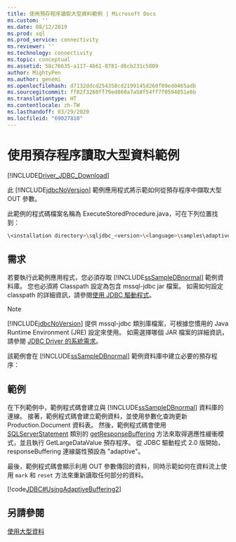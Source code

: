 ```yaml
---
title: 使用預存程序讀取大型資料範例 | Microsoft Docs
ms.custom: ''
ms.date: 08/12/2019
ms.prod: sql
ms.prod_service: connectivity
ms.reviewer: ''
ms.technology: connectivity
ms.topic: conceptual
ms.assetid: 58c76635-a117-4661-8781-d6cb231c5809
author: MightyPen
ms.author: genemi
ms.openlocfilehash: d7132ddcd254358cd2199145d260f09ed0465adb
ms.sourcegitcommit: ff82f3260ff79ed860a7a58f54ff7f0594851e6b
ms.translationtype: HT
ms.contentlocale: zh-TW
ms.lasthandoff: 03/29/2020
ms.locfileid: "69027810"
---
```

# <a name="reading-large-data-with-stored-procedures-sample"></a>使用預存程序讀取大型資料範例

[!INCLUDE[Driver_JDBC_Download](../../includes/driver_jdbc_download.md)]

此 [!INCLUDE[jdbcNoVersion](../../includes/jdbcnoversion_md.md)] 範例應用程式將示範如何從預存程序中擷取大型 OUT 參數。

此範例的程式碼檔案名稱為 ExecuteStoredProcedure.java，可在下列位置找到：

```bash
\<installation directory>\sqljdbc_<version>\<language>\samples\adaptive
```

## <a name="requirements"></a>需求

若要執行此範例應用程式，您必須存取 [!INCLUDE[ssSampleDBnormal](../../includes/sssampledbnormal_md.md)] 範例資料庫。 您也必須將 Classpath 設定為包含 mssql-jdbc jar 檔案。 如需如何設定 classpath 的詳細資訊，請參閱[使用 JDBC 驅動程式](../../connect/jdbc/using-the-jdbc-driver.md)。

> [!NOTE]  
> [!INCLUDE[jdbcNoVersion](../../includes/jdbcnoversion_md.md)] 提供 mssql-jdbc 類別庫檔案，可根據您慣用的 Java Runtime Environment (JRE) 設定來使用。 如需選擇哪個 JAR 檔案的詳細資訊，請參閱 [JDBC Driver 的系統需求](../../connect/jdbc/system-requirements-for-the-jdbc-driver.md)。

該範例會在 [!INCLUDE[ssSampleDBnormal](../../includes/sssampledbnormal_md.md)] 範例資料庫中建立必要的預存程序：

## <a name="example"></a>範例

在下列範例中，範例程式碼會建立與 [!INCLUDE[ssSampleDBnormal](../../includes/sssampledbnormal_md.md)] 資料庫的連線。 接著，範例程式碼會建立範例資料，並使用參數化查詢更新 Production.Document 資料表。 然後，範例程式碼會使用 [SQLServerStatement](../../connect/jdbc/reference/sqlserverstatement-class.md) 類別的 [getResponseBuffering](../../connect/jdbc/reference/getresponsebuffering-method-sqlserverstatement.md) 方法來取得適應性緩衝模式，並且執行 GetLargeDataValue 預存程序。 從 JDBC 驅動程式 2.0 版開始，responseBuffering 連線屬性預設為 "adaptive"。

最後，範例程式碼會顯示利用 OUT 參數傳回的資料，同時示範如何在資料流上使用 `mark` 和 `reset` 方法來重新讀取任何部分的資料。

[!code[JDBC#UsingAdaptiveBuffering2](../../connect/jdbc/codesnippet/Java/reading-large-data-with-_1_1.java)]

## <a name="see-also"></a>另請參閱

[使用大型資料](../../connect/jdbc/working-with-large-data.md)
